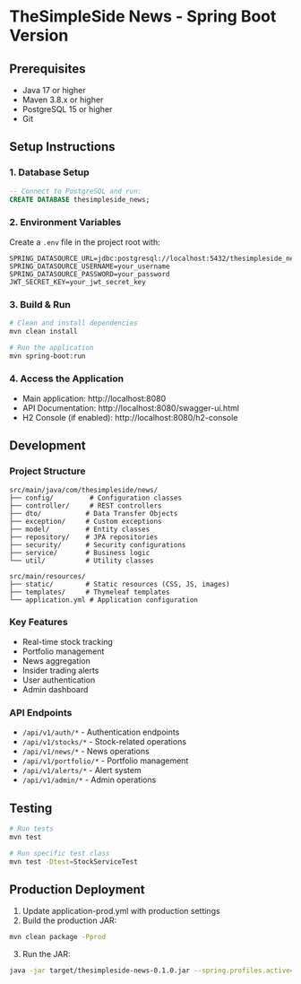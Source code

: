 # TheSimpleSide News - Spring Boot Version

## Prerequisites
- Java 17 or higher
- Maven 3.8.x or higher
- PostgreSQL 15 or higher
- Git

## Setup Instructions

### 1. Database Setup
```sql
-- Connect to PostgreSQL and run:
CREATE DATABASE thesimpleside_news;
```

### 2. Environment Variables
Create a `.env` file in the project root with:
```properties
SPRING_DATASOURCE_URL=jdbc:postgresql://localhost:5432/thesimpleside_news
SPRING_DATASOURCE_USERNAME=your_username
SPRING_DATASOURCE_PASSWORD=your_password
JWT_SECRET_KEY=your_jwt_secret_key
```

### 3. Build & Run
```bash
# Clean and install dependencies
mvn clean install

# Run the application
mvn spring-boot:run
```

### 4. Access the Application
- Main application: http://localhost:8080
- API Documentation: http://localhost:8080/swagger-ui.html
- H2 Console (if enabled): http://localhost:8080/h2-console

## Development

### Project Structure
```
src/main/java/com/thesimpleside/news/
├── config/         # Configuration classes
├── controller/     # REST controllers
├── dto/           # Data Transfer Objects
├── exception/     # Custom exceptions
├── model/         # Entity classes
├── repository/    # JPA repositories
├── security/      # Security configurations
├── service/       # Business logic
└── util/          # Utility classes

src/main/resources/
├── static/        # Static resources (CSS, JS, images)
├── templates/     # Thymeleaf templates
└── application.yml # Application configuration
```

### Key Features
- Real-time stock tracking
- Portfolio management
- News aggregation
- Insider trading alerts
- User authentication
- Admin dashboard

### API Endpoints
- `/api/v1/auth/*` - Authentication endpoints
- `/api/v1/stocks/*` - Stock-related operations
- `/api/v1/news/*` - News operations
- `/api/v1/portfolio/*` - Portfolio management
- `/api/v1/alerts/*` - Alert system
- `/api/v1/admin/*` - Admin operations

## Testing
```bash
# Run tests
mvn test

# Run specific test class
mvn test -Dtest=StockServiceTest
```

## Production Deployment
1. Update application-prod.yml with production settings
2. Build the production JAR:
```bash
mvn clean package -Pprod
```
3. Run the JAR:
```bash
java -jar target/thesimpleside-news-0.1.0.jar --spring.profiles.active=prod
``` 